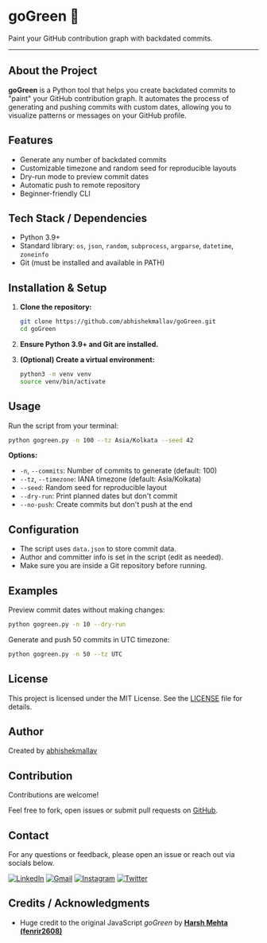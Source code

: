 # goGreen 🌱

Paint your GitHub contribution graph with backdated commits.

---

## About the Project

**goGreen** is a Python tool that helps you create backdated commits to "paint" your GitHub contribution graph. It automates the process of generating and pushing commits with custom dates, allowing you to visualize patterns or messages on your GitHub profile.

## Features

- Generate any number of backdated commits
- Customizable timezone and random seed for reproducible layouts
- Dry-run mode to preview commit dates
- Automatic push to remote repository
- Beginner-friendly CLI

## Tech Stack / Dependencies

- Python 3.9+
- Standard library: `os`, `json`, `random`, `subprocess`, `argparse`, `datetime`, `zoneinfo`
- Git (must be installed and available in PATH)

## Installation & Setup

1. **Clone the repository:**

   ```bash
   git clone https://github.com/abhishekmallav/goGreen.git
   cd goGreen
   ```

2. **Ensure Python 3.9+ and Git are installed.**
3. **(Optional) Create a virtual environment:**

   ```bash
   python3 -m venv venv
   source venv/bin/activate
   ```

## Usage

Run the script from your terminal:

```bash
python gogreen.py -n 100 --tz Asia/Kolkata --seed 42
```

**Options:**

- `-n`, `--commits`: Number of commits to generate (default: 100)
- `--tz`, `--timezone`: IANA timezone (default: Asia/Kolkata)
- `--seed`: Random seed for reproducible layout
- `--dry-run`: Print planned dates but don't commit
- `--no-push`: Create commits but don't push at the end

## Configuration

- The script uses `data.json` to store commit data.
- Author and committer info is set in the script (edit as needed).
- Make sure you are inside a Git repository before running.

## Examples

Preview commit dates without making changes:

```bash
python gogreen.py -n 10 --dry-run
```

Generate and push 50 commits in UTC timezone:

```bash
python gogreen.py -n 50 --tz UTC
```

## License

This project is licensed under the MIT License. See the [LICENSE](LICENSE) file for details.

## Author

Created by [abhishekmallav](https://github.com/abhishekmallav)

## Contribution

Contributions are welcome!

Feel free to fork, open issues or submit pull requests on [GitHub](https://github.com/abhishekmallav/goGreen).

## Contact

For any questions or feedback, please open an issue or reach out via socials below.

[![LinkedIn](https://img.shields.io/badge/LinkedIn-0077B5?style=for-the-badge&logo=linkedin&logoColor=white)](https://www.linkedin.com/in/abhishekmallav)
[![Gmail](https://img.shields.io/badge/Gmail-D14836?style=for-the-badge&logo=gmail&logoColor=white)](mailto:abhimallav1439@gmail.com?subject=Hello%20There&body=Just%20wanted%20to%20say%20hi!)
[![Instagram](https://img.shields.io/badge/Instagram-E4405F?style=for-the-badge&logo=instagram&logoColor=white)](https://www.instagram.com/abhishekmallav)
[![Twitter](https://img.shields.io/badge/Twitter-1DA1F2?style=for-the-badge&logo=x&logoColor=white)](https://www.x.com/abhishekmallav)

## Credits / Acknowledgments

- Huge credit to the original JavaScript _goGreen_ by [**Harsh Mehta (fenrir2608)**](https://github.com/fenrir2608/goGreen)
